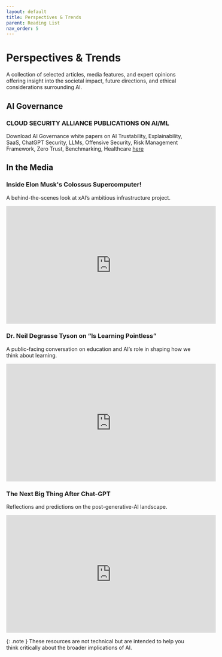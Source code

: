 ```yaml
---
layout: default
title: Perspectives & Trends
parent: Reading List
nav_order: 5
---
```


# Perspectives & Trends

A collection of selected articles, media features, and expert opinions offering insight into the societal impact, future directions, and ethical considerations surrounding AI.

## AI Governance

### CLOUD SECURITY ALLIANCE PUBLICATIONS ON AI/ML
Download AI Governance white papers on AI Trustability, Explainability, SaaS, ChatGPT Security, LLMs, Offensive Security, Risk Management Framework, Zero Trust, Benchmarking, Healthcare [here](https://cloudsecurityalliance.org/research/publications?term=artificial-intelligence)

## In the Media
### Inside Elon Musk's Colossus Supercomputer!
A behind-the-scenes look at xAI’s ambitious infrastructure project.
<iframe width="560" height="315" src="https://www.youtube.com/embed/Tw696JVSxJQ?si=wvPOn4P0jHQoWwL4" title="YouTube video player" frameborder="0" allow="accelerometer; autoplay; clipboard-write; encrypted-media; gyroscope; picture-in-picture; web-share" referrerpolicy="strict-origin-when-cross-origin" allowfullscreen></iframe>

### Dr. Neil Degrasse Tyson on “Is Learning Pointless”
A public-facing conversation on education and AI’s role in shaping how we think about learning.
<iframe width="560" height="315" src="https://www.youtube.com/embed/utedyJ7QRBs?si=Yfa2EtmNNIIG_xeg" title="YouTube video player" frameborder="0" allow="accelerometer; autoplay; clipboard-write; encrypted-media; gyroscope; picture-in-picture; web-share" referrerpolicy="strict-origin-when-cross-origin" allowfullscreen></iframe>

### The Next Big Thing After Chat-GPT
Reflections and predictions on the post-generative-AI landscape.
<iframe width="560" height="315" src="https://www.youtube.com/embed/Xt4cMYg43cA?si=ACE1HE94CVssvDMd" title="YouTube video player" frameborder="0" allow="accelerometer; autoplay; clipboard-write; encrypted-media; gyroscope; picture-in-picture; web-share" referrerpolicy="strict-origin-when-cross-origin" allowfullscreen></iframe>

{: .note }
These resources are not technical but are intended to help you think critically about the broader implications of AI.
